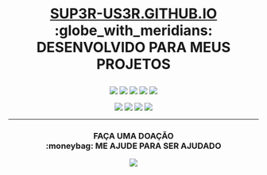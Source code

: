 <h1>
	<p align="center">
	<a href="https://sup3r-us3r.github.io" target="_blank"><b>SUP3R-US3R.GITHUB.IO</b></a>
	<br>
	<b>:globe_with_meridians: DESENVOLVIDO PARA MEUS PROJETOS</b>
	</p>

</h1>

<p align="center">
  <img src="http://forthebadge.com/images/badges/made-with-ruby.svg"></a>
  <img src="http://forthebadge.com/images/badges/built-with-love.svg"></a>
  <img src="http://forthebadge.com/images/badges/uses-html.svg"></a>
  <img src="http://forthebadge.com/images/badges/uses-css.svg"></a>
  <img src="http://forthebadge.com/images/badges/fo-real.svg"></a>
</p>

<p align="center">
  <a href="https://www.youtube.com/MagnoTutor?sub_confirmation=1" target="_blank"><img src="https://img.shields.io/badge/YOUTUBE-INSCREVA--SE-red.svg?style=for-the-badge"></a>
  <a href="https://www.facebook.com/Magn0Tutor" target="_blank"><img src="https://img.shields.io/badge/P%C3%81GINA%20DO%20FACEBOOK-CURTA-blue.svg?style=for-the-badge"></a>
  <a href="https://www.github.com/Sup3r-Us3r" target="_blank"><img src="https://img.shields.io/badge/GITHUB-FAVORITE-yellow.svg?style=for-the-badge"></a>
  <a href="https://www.twitter.com/Magn0tutor" target="_blank"><img src="https://img.shields.io/badge/TWITTER-ME%20SIGA-lightgrey.svg?style=for-the-badge"></a>
</p>

<hr>

<h3>
	<p align="center">
	<b>FAÇA UMA DOAÇÃO</b>
	<br>
	<b>:moneybag: ME AJUDE PARA SER AJUDADO</b>
	</p>

</h3>

<p align="center">
  <a href="https://pag.ae/bkzYxDJ" target="_blank">
  <img class="hoverable z-depth-1" src="https://stc.pagseguro.uol.com.br/public/img/botoes/doacoes/205x30-doar.gif">
</p>

<!--
![forthebadge](http://forthebadge.com/images/badges/made-with-ruby.svg)
![forthebadge](http://forthebadge.com/images/badges/built-with-love.svg)
![forthebadge](http://forthebadge.com/images/badges/uses-html.svg)
![forthebadge](http://forthebadge.com/images/badges/uses-css.svg)
![forthebadge](http://forthebadge.com/images/badges/fo-real.svg)

-->

<!--
[![YouTube](https://img.shields.io/badge/YOUTUBE-INSCREVA--SE-red.svg?style=for-the-badge)](https://youtube.com/MagnoTutor?sub_confirmation=1)
[![Facebook](https://img.shields.io/badge/P%C3%81GINA%20DO%20FACEBOOK-CURTA-blue.svg?style=for-the-badge)](https://facebook.com/Magn0Tutor)
[![GitHub](https://img.shields.io/badge/GITHUB-FAVORITE-yellow.svg?style=for-the-badge)](https://github.com/Sup3r-Us3r)
[![Twitter](https://img.shields.io/badge/TWITTER-ME%20SIGA-lightgrey.svg?style=for-the-badge)](https://www.twitter.com/Magn0tutor)

-->
